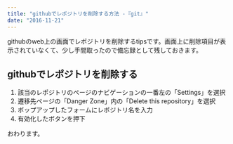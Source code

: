```yaml
---
title: "githubでレポジトリを削除する方法 -『git』"
date: "2016-11-21"
---
```


githubのweb上の画面でレポジトリを削除するtipsです。画面上に削除項目が表示されていなくて、少し手間取ったので備忘録として残しておきます。

## githubでレポジトリを削除する

1. 該当のレポジトリのページのナビゲーションの一番左の「Settings」を選択
2. 遷移先ページの「Danger Zone」内の「Delete this repository」を選択
3. ポップアップしたフォームにレポジトリ名を入力
4. 有効化したボタンを押下

おわります。
